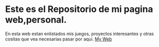 # Este es el Repositorio de mi pagina web,personal.

En esta web estan enlistados mis juegos, proyectos interesantes y
otras cositas que vea necesarias pasar por aqui.
[My Web](https://thekingofshadows98.github.io/)